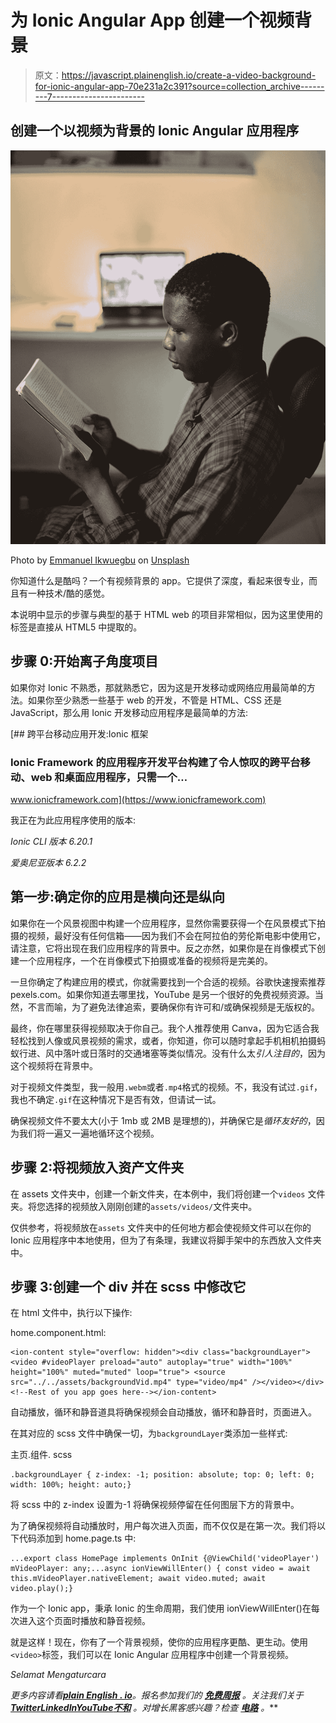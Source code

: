 # 为 Ionic Angular App 创建一个视频背景

> 原文：<https://javascript.plainenglish.io/create-a-video-background-for-ionic-angular-app-70e231a2c391?source=collection_archive---------7----------------------->

## 创建一个以视频为背景的 Ionic Angular 应用程序

![](img/f30208cb0c982dd3a5eca6b9f1ee9450.png)

Photo by [Emmanuel Ikwuegbu](https://unsplash.com/@emmages?utm_source=medium&utm_medium=referral) on [Unsplash](https://unsplash.com?utm_source=medium&utm_medium=referral)

你知道什么是酷吗？一个有视频背景的 app。它提供了深度，看起来很专业，而且有一种技术/酷的感觉。

本说明中显示的步骤与典型的基于 HTML web 的项目非常相似，因为这里使用的标签是直接从 HTML5 中提取的。

## 步骤 0:开始离子角度项目

如果你对 Ionic 不熟悉，那就熟悉它，因为这是开发移动或网络应用最简单的方法。如果你至少熟悉一些基于 web 的开发，不管是 HTML、CSS 还是 JavaScript，那么用 Ionic 开发移动应用程序是最简单的方法:

[](https://www.ionicframework.com) [## 跨平台移动应用开发:Ionic 框架

### Ionic Framework 的应用程序开发平台构建了令人惊叹的跨平台移动、web 和桌面应用程序，只需一个…

www.ionicframework.com](https://www.ionicframework.com) 

我正在为此应用程序使用的版本:

*Ionic CLI 版本 6.20.1*

*爱奥尼亚版本 6.2.2*

## 第一步:确定你的应用是横向还是纵向

如果你在一个风景视图中构建一个应用程序，显然你需要获得一个在风景模式下拍摄的视频，最好没有任何信箱——因为我们不会在阿拉伯的劳伦斯电影中使用它，请注意，它将出现在我们应用程序的背景中。反之亦然，如果你是在肖像模式下创建一个应用程序，一个在肖像模式下拍摄或准备的视频将是完美的。

一旦你确定了构建应用的模式，你就需要找到一个合适的视频。谷歌快速搜索推荐 pexels.com。如果你知道去哪里找，YouTube 是另一个很好的免费视频资源。当然，不言而喻，为了避免法律追索，要确保你有许可和/或确保视频是无版权的。

最终，你在哪里获得视频取决于你自己。我个人推荐使用 Canva，因为它适合我轻松找到人像或风景视频的需求，或者，你知道，你可以随时拿起手机相机拍摄蚂蚁行进、风中落叶或日落时的交通堵塞等类似情况。没有什么太*引人注目的*，因为这个视频将在背景中。

对于视频文件类型，我一般用`.webm`或者`.mp4`格式的视频。不，我没有试过`.gif`，我也不确定`.gif`在这种情况下是否有效，但请试一试。

确保视频文件不要太大(小于 1mb 或 2MB 是理想的)，并确保它是*循环友好的*，因为我们将一遍又一遍地循环这个视频。

## 步骤 2:将视频放入资产文件夹

在 assets 文件夹中，创建一个新文件夹，在本例中，我们将创建一个`videos` 文件夹。将您选择的视频放入刚刚创建的`assets/videos/`文件夹中。

仅供参考，将视频放在`assets` 文件夹中的任何地方都会使视频文件可以在你的 Ionic 应用程序中本地使用，但为了有条理，我建议将脚手架中的东西放入文件夹中。

## 步骤 3:创建一个 div 并在 scss 中修改它

在 html 文件中，执行以下操作:

home.component.html:

```
<ion-content style="overflow: hidden"><div class="backgroundLayer"><video #videoPlayer preload="auto" autoplay="true" width="100%" height="100%" muted="muted" loop="true"> <source src="../../assets/backgroundVid.mp4" type="video/mp4" /></video></div><!--Rest of you app goes here--></ion-content>
```

自动播放，循环和静音道具将确保视频会自动播放，循环和静音时，页面进入。

在其对应的 scss 文件中确保一切，为`backgroundLayer`类添加一些样式:

主页.组件. scss

```
.backgroundLayer { z-index: -1; position: absolute; top: 0; left: 0; width: 100%; height: auto;}
```

将 scss 中的 z-index 设置为-1 将确保视频停留在任何图层下方的背景中。

为了确保视频将自动播放时，用户每次进入页面，而不仅仅是在第一次。我们将以下代码添加到 home.page.ts 中:

```
...export class HomePage implements OnInit {@ViewChild('videoPlayer') mVideoPlayer: any;...async ionViewWillEnter() { const video = await this.mVideoPlayer.nativeElement; await video.muted; await video.play();}
```

作为一个 Ionic app，秉承 Ionic 的生命周期，我们使用 ionViewWillEnter()在每次进入这个页面时播放和静音视频。

就是这样！现在，你有了一个背景视频，使你的应用程序更酷、更生动。使用`<video>`标签，我们可以在 Ionic Angular 应用程序中创建一个背景视频。

*Selamat Mengaturcara*

*更多内容请看*[***plain English . io***](https://plainenglish.io/)*。报名参加我们的* [***免费周报***](http://newsletter.plainenglish.io/) *。关注我们关于*[***Twitter***](https://twitter.com/inPlainEngHQ)[***LinkedIn***](https://www.linkedin.com/company/inplainenglish/)*[***YouTube***](https://www.youtube.com/channel/UCtipWUghju290NWcn8jhyAw)*[***不和***](https://discord.gg/GtDtUAvyhW) *。对增长黑客感兴趣？检查* [***电路***](https://circuit.ooo/) *。***